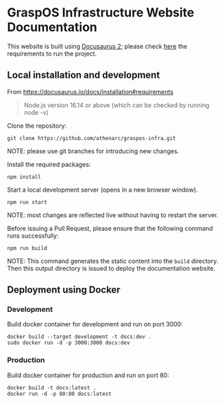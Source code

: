 # GraspOS Infrastructure Website Documentation

This website is built using [Docusaurus 2](https://docusaurus.io/); please check [here](https://docusaurus.io/docs/installation#requirements) the requirements to run the project.


## Local installation and development

From https://docusaurus.io/docs/installation#requirements 
> Node.js version 16.14 or above (which can be checked by running node -v) 

Clone the repository:
```
git clone https://github.com/athenarc/graspos-infra.git
```
NOTE: please use git branches for introducing new changes.

Install the required packages:
```
npm install
```

Start a local development server (opens in a new browser window). 
```
npm run start
```
NOTE: most changes are reflected live without having to restart the server.


Before issuing a Pull Request, please ensure that the following command runs successfully:
```
npm run build
```
NOTE: This command generates the static content into the `build` directory. 
Then this output directory is issued to deploy the documentation website.

## Deployment using Docker

### Development

Build docker container for development and run on port 3000:
```
docker build --target development -t docs:dev .
sudo docker run -d -p 3000:3000 docs:dev
```

### Production

Build docker container for production and run on port 80:
```
docker build -t docs:latest .
docker run -d -p 80:80 docs:latest
```